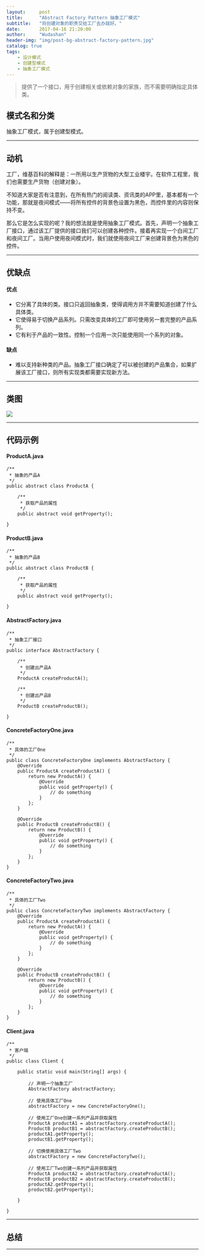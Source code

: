 ```yaml
---
layout:     post
title:      "Abstract Factory Pattern 抽象工厂模式"
subtitle:   "将创建对象的职责交给工厂去办就好。"
date:       2017-04-16 21:20:00
author:     "Wudashan"
header-img: "img/post-bg-abstract-factory-pattern.jpg"
catalog: true
tags:
    - 设计模式
    - 创建型模式
    - 抽象工厂模式
---
```



> 提供了一个接口，用于创建相关或依赖对象的家族，而不需要明确指定具体类。

## 模式名和分类
抽象工厂模式，属于创建型模式。

---


## 动机
工厂，维基百科的解释是：一所用以生产货物的大型工业楼宇。在软件工程里，我们也需要生产货物（创建对象）。

不知道大家是否有注意到，在所有热门的阅读类、资讯类的APP里，基本都有一个功能，那就是夜间模式——将所有控件的背景色设置为黑色，而控件里的内容则保持不变。

那么它是怎么实现的呢？我的想法就是使用抽象工厂模式。首先，声明一个抽象工厂接口，通过该工厂提供的接口我们可以创建各种控件。接着再实现一个白间工厂和夜间工厂。当用户使用夜间模式时，我们就使用夜间工厂来创建背景色为黑色的控件。


---

## 优缺点
#### 优点

 - 它分离了具体的类。接口只返回抽象类，使得调用方并不需要知道创建了什么具体类。
 - 它使得易于切换产品系列。只需改变具体的工厂即可使用另一套完整的产品系列。
 - 它有利于产品的一致性。控制一个应用一次只能使用同一个系列的对象。

#### 缺点

 - 难以支持新种类的产品。抽象工厂接口确定了可以被创建的产品集合，如果扩展该工厂接口，则所有实现类都需要实现新方法。

---

## 类图
![](http://o7x0ygc3f.bkt.clouddn.com/%E6%8A%BD%E8%B1%A1%E5%B7%A5%E5%8E%82%E6%A8%A1%E5%BC%8F_01.png)

---

## 代码示例

#### ProductA.java
```
/**
 * 抽象的产品A
 */
public abstract class ProductA {

    /**
     * 获取产品的属性
     */
    public abstract void getProperty();

}
```

#### ProductB.java
```
/**
 * 抽象的产品B
 */
public abstract class ProductB {

    /**
     * 获取产品的属性
     */
    public abstract void getProperty();
    
}
```

#### AbstractFactory.java
```
/**
 * 抽象工厂接口
 */
public interface AbstractFactory {

    /**
     * 创建出产品A
     */
    ProductA createProductA();

    /**
     * 创建出产品B
     */
    ProductB createProductB();

}
```

#### ConcreteFactoryOne.java
```
/**
 * 具体的工厂One
 */
public class ConcreteFactoryOne implements AbstractFactory {
    @Override
    public ProductA createProductA() {
        return new ProductA() {
            @Override
            public void getProperty() {
                // do something
            }
        };
    }

    @Override
    public ProductB createProductB() {
        return new ProductB() {
            @Override
            public void getProperty() {
                // do something
            }
        };
    }
}
```

#### ConcreteFactoryTwo.java
```
/**
 * 具体的工厂Two
 */
public class ConcreteFactoryTwo implements AbstractFactory {
    @Override
    public ProductA createProductA() {
        return new ProductA() {
            @Override
            public void getProperty() {
                // do something
            }
        };
    }

    @Override
    public ProductB createProductB() {
        return new ProductB() {
            @Override
            public void getProperty() {
                // do something
            }
        };
    }
}
```

#### Client.java
```
/**
 * 客户端
 */
public class Client {

    public static void main(String[] args) {

        // 声明一个抽象工厂
        AbstractFactory abstractFactory;

        // 使用具体工厂One
        abstractFactory = new ConcreteFactoryOne();

        // 使用工厂One创建一系列产品并获取属性
        ProductA productA1 = abstractFactory.createProductA();
        ProductB productB1 = abstractFactory.createProductB();
        productA1.getProperty();
        productB1.getProperty();

        // 切换使用具体工厂Two
        abstractFactory = new ConcreteFactoryTwo();

        // 使用工厂Two创建一系列产品并获取属性
        ProductA productA2 = abstractFactory.createProductA();
        ProductB productB2 = abstractFactory.createProductB();
        productA2.getProperty();
        productB2.getProperty();

    }

}
```



---

## 总结


---
